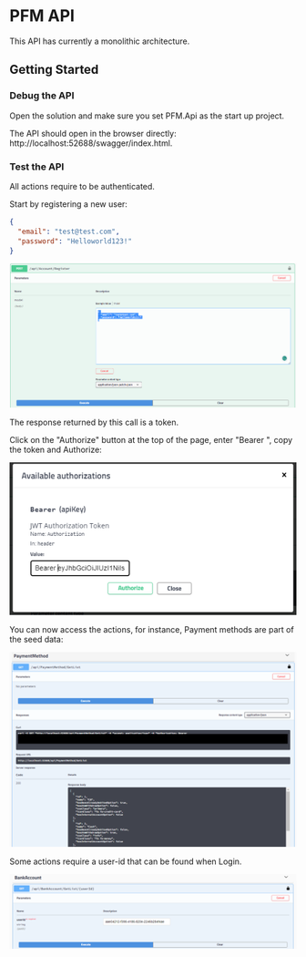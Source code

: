 # PFM API

This API has currently a monolithic architecture.  

## Getting Started

### Debug the API

Open the solution and make sure you set PFM.Api as the start up project. 

The API should open in the browser directly: http://localhost:52688/swagger/index.html.

### Test the API

All actions require to be authenticated. 

Start by registering a new user:

```json
{
  "email": "test@test.com",
  "password": "Helloworld123!"
}
```

![](../Documentation/Pictures/API-Register.png)

The response returned by this call is a token. 

Click on the "Authorize" button at the top of the page, enter "Bearer ", copy the token and Authorize:

![](../Documentation/Pictures/API-BearerToken.PNG)

You can now access the actions, for instance, Payment methods are part of the seed data:

![](../Documentation/Pictures/API-GetPaymentMethods.png)

Some actions require a user-id that can be found when Login. 

![](../Documentation/Pictures/API-GetBankByUserId.PNG)